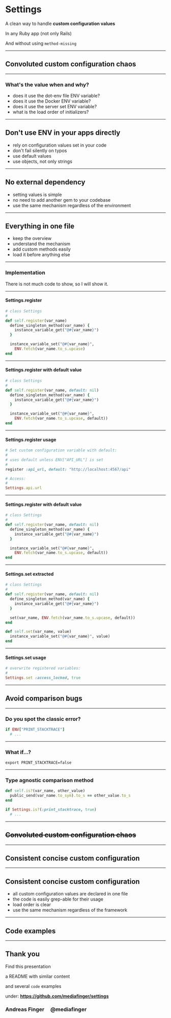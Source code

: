 # Settings

A clean way to handle **custom configuration values**

In any Ruby app (not only Rails)

And without using `method-missing`

---
## Convoluted custom configuration chaos

---
### What's the value when and why?

* does it use the dot-env file ENV variable?
* does it use the Docker ENV variable?
* does it use the server set ENV variable?
* what is the load order of initializers?

---
## Don't use ENV in your apps directly

* rely on configuration values set in your code
* don't fail silently on typos
* use default values
* use objects, not only strings

---
## No external dependency

* setting values is simple
* no need to add another gem to your codebase
* use the same mechanism regardless of the environment

---
## Everything in one file

* keep the overview
* understand the mechanism
* add custom methods easily
* load it before anything else

---
### Implementation

There is not much code to show, so I will show it.

---
#### Settings.register

```ruby
# class Settings
#
def self.register(var_name)
  define_singleton_method(var_name) {
    instance_variable_get("@#{var_name}")
  }

  instance_variable_set("@#{var_name}",
    ENV.fetch(var_name.to_s.upcase)
end
```

---
#### Settings.register with default value

```ruby
# class Settings
#
def self.register(var_name, default: nil)
  define_singleton_method(var_name) {
    instance_variable_get("@#{var_name}")
  }

  instance_variable_set("@#{var_name}",
    ENV.fetch(var_name.to_s.upcase, default))
end
```

---
#### Settings.register usage

```ruby
# Set custom configuration variable with default:
#
# uses default unless ENV["API_URL"] is set
#
register :api_url, default: "http://localhost:4567/api"

# Access:
#
Settings.api.url
```

---
#### Settings.register with default value

```ruby
# class Settings
#
def self.register(var_name, default: nil)
  define_singleton_method(var_name) {
    instance_variable_get("@#{var_name}")
  }

  instance_variable_set("@#{var_name}",
    ENV.fetch(var_name.to_s.upcase, default))
end
```

---
#### Settings.set extracted

```ruby
# class Settings
#
def self.register(var_name, default: nil)
  define_singleton_method(var_name) {
    instance_variable_get("@#{var_name}")
  }

  set(var_name, ENV.fetch(var_name.to_s.upcase, default))
end

def self.set(var_name, value)
  instance_variable_set("@#{var_name}", value)
end
```

---
#### Settings.set usage

```ruby
# overwrite registered variables:
#
Settings.set :access_locked, true
```

---
## Avoid comparison bugs

---
### Do you spot the classic error?

```ruby
if ENV["PRINT_STACKTRACE"]
  # ...
```

---
### What if...?

```shell
export PRINT_STACKTRACE=false
```

---
### Type agnostic comparison method

```ruby
def self.is?(var_name, other_value)
  public_send(var_name.to_sym).to_s == other_value.to_s
end
```

```ruby
if Settings.is?(:print_stacktrace, true)
  # ...
```

---
## ~~Convoluted custom configuration chaos~~

---
## Consistent concise custom configuration

---
## Consistent concise custom configuration

* all custom configuration values are declared in one file
* the code is easily grep-able for their usage
* load order is clear
* use the same mechanism regardless of the framework

---
## Code examples

---
## Thank you

Find this presentation

a README with similar content

and several `code` examples

under: **https://github.com/mediafinger/settings**

### Andreas Finger &nbsp;&nbsp;&nbsp; @mediafinger
